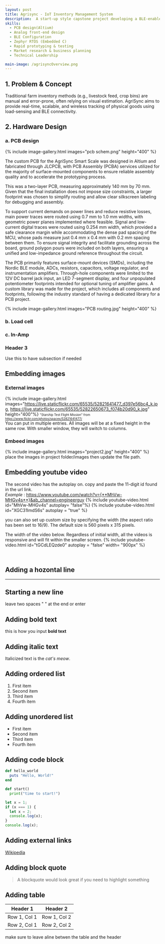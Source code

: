 ```yaml
---
layout: post
title: Agrisync - IoT Inventory Management System
description:  A start-up style capstone project developing a BLE-enabled IoT system for real-time monitoring of agricultural inventory. I led the hardware team, designing the custom PCB, analog front-end, and embedded firmware using Zephyr RTOS on an nRF52833 SoC. The project also involved business model development, customer discovery, and market validation, simulating a full product development cycle from concept to launch.
skills: 
  - PCB design(Altium)
  - Analog front-end design
  - BLE Configuration
  - Zephyr RTOS (Embedded C)
  - Rapid prototyping & testing
  - Market research & business planning
  - Technical Leadership

main-image: /agrisyncOverview.png
---
```



## 1. Problem & Concept
Traditional farm inventory methods (e.g., livestock feed, crop bins) are manual and error-prone, often relying on visual estimation. AgriSync aims to provide real-time, scalable, and wireless tracking of physical goods using load-sensing and BLE connectivity.

## 2. Hardware Design

### a. PCB design

{% include image-gallery.html images="pcb schem.png" height="400" %} 

The custom PCB for the AgriSync Smart Scale was designed in Altium and fabricated through JLCPCB, with PCB Assembly (PCBA) services utilized for the majority of surface-mounted components to ensure reliable assembly quality and to accelerate the prototyping process.


This was a two-layer PCB, measuring approximately 140 mm by 70 mm. Given that the final installation does not impose size constraints, a larger footprint was chosen to simplify routing and allow clear silkscreen labeling for debugging and assembly.


To support current demands on power lines and reduce resistive losses, main power traces were routed using 0.7 mm to 1.0 mm widths, with geometric power planes implemented where feasible. Signal and low-current digital traces were routed using 0.254 mm width, which provided a safe clearance margin while accommodating the dense pad spacing of the MCU, whose pads measure just 0.4 mm x 0.4 mm with 0.2 mm spacing between them. To ensure signal integrity and facilitate grounding across the board, ground polygon pours were included on both layers, ensuring a unified and low-impedance ground reference throughout the circuit.


The PCB primarily features surface-mount devices (SMDs), including the Nordic BLE module, ADCs, resistors, capacitors, voltage regulator, and instrumentation amplifiers. Through-hole components were limited to the 12V DC barrel jack input, an LED 7-segment display, and four unpopulated potentiometer footprints intended for optional tuning of amplifier gains. A custom library was made for the project, which includes all components and footprints, following the industry standard of having a dedicated library for a PCB project.

{% include image-gallery.html images="PCB routing.jpg" height="400" %} 

### b. Load cell

### c. In-Amp


### Header 3 
Use this to have subsection if needed


## Embedding images 
### External images
{% include image-gallery.html images="https://live.staticflickr.com/65535/52821641477_d397e56bc4_k.jpg, https://live.staticflickr.com/65535/52822650673_f074b20d90_k.jpg" height="400"%}
<span style="font-size: 10px">"Starship Test Flight Mission" from https://www.flickr.com/photos/spacex/52821641477/</span>  
You can put in multiple entries. All images will be at a fixed height in the same row. With smaller window, they will switch to columns.  

### Embeed images
{% include image-gallery.html images="project2.jpg" height="400" %} 
place the images in project folder/images then update the file path.   


## Embedding youtube video
The second video has the autoplay on. copy and paste the 11-digit id found in the url link. <br>
*Example* : https://www.youtube.com/watch?v={**MhVw-MHGv4s**}&ab_channel=engineerguy
{% include youtube-video.html id="MhVw-MHGv4s" autoplay= "false"%}
{% include youtube-video.html id="XGC31lmdS6s" autoplay = "true" %}

you can also set up custom size by specifying the width (the aspect ratio has been set to 16/9). The default size is 560 pixels x 315 pixels.  

The width of the video below. Regardless of initial width, all the videos is responsive and will fit within the smaller screen.
{% include youtube-video.html id="tGCdLEQzde0" autoplay = "false" width= "900px" %}  

<br>

## Adding a hozontal line
---

## Starting a new line
leave two spaces "  " at the end or enter <br>

## Adding bold text
this is how you input **bold text**

## Adding italic text
Italicized text is the *cat's meow*.

## Adding ordered list
1. First item
2. Second item
3. Third item
4. Fourth item

## Adding unordered list
- First item
- Second item
- Third item
- Fourth item

## Adding code block
```ruby
def hello_world
  puts "Hello, World!"
end
```

```python
def start()
  print("time to start!")
```

```javascript
let x = 1;
if (x === 1) {
  let x = 2;
  console.log(x);
}
console.log(x);

```

## Adding external links
[Wikipedia](https://en.wikipedia.org)


## Adding block quote
> A blockquote would look great if you need to highlight something


## Adding table 

| Header 1 | Header 2 |
|----------|----------|
| Row 1, Col 1 | Row 1, Col 2 |
| Row 2, Col 1 | Row 2, Col 2 |

make sure to leave aline betwen the table and the header


